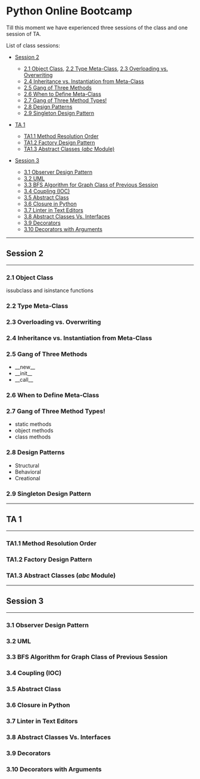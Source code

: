 
# Python Online Bootcamp

Till this moment we have experienced three sessions of the class and one session of TA.

List of class sessions:
- [Session 2](#session-2)
    - [2.1 Object Class](#21-object-class), [2.2 Type Meta-Class](#22-type-meta-class), [2.3 Overloading vs. Overwriting](#23-overloading-vs-overwriting)
    - [2.4 Inheritance vs. Instantiation from Meta-Class](#24-inheritance-vs-instantiation-from-meta-class)
    - [2.5 Gang of Three Methods](#25-gang-of-three-methods)
    - [2.6 When to Define Meta-Class](#26-when-to-define-meta-class)
    - [2.7 Gang of Three Method Types!](#27-gang-of-three-method-types)
    - [2.8 Design Patterns](#28-design-patterns)
    - [2.9 Singleton Design Pattern](#29-singleton-design-pattern)
- [TA 1](#ta-1)
    - [TA1.1 Method Resolution Order](#ta11-method-resolution-order)
    - [TA1.2 Factory Design Pattern](#ta12-factory-design-pattern)
    - [TA1.3 Abstract Classes (_abc_ Module)](#ta13-abstract-classes-_abc_-module)
- [Session 3](#session-3)

    - [3.1 Observer Design Pattern](#31-observer-design-pattern)
    - [3.2 UML](#32-uml)
    - [3.3 BFS Algorithm for Graph Class of Previous Session](#33-bfs-algorithm-for-graph-class-of-previous-session)
    - [3.4 Coupling (IOC)](#34-coupling-ioc)
    - [3.5 Abstract Class](#35-abstract-class)
    - [3.6 Closure in Python](#36-closure-in-python)
    - [3.7 Linter in Text Editors](#37-linter-in-text-editors)
    - [3.8 Abstract Classes Vs. Interfaces](#38-abstract-classes-vs-interfaces)
    - [3.9 Decorators](#39-decorators)
    - [3.10 Decorators with Arguments](#310-decorators-with-arguments)

---

## Session 2

----

### 2.1 Object Class
issubclass and isinstance functions
### 2.2 Type Meta-Class
### 2.3 Overloading vs. Overwriting
### 2.4 Inheritance vs. Instantiation from Meta-Class
### 2.5 Gang of Three Methods
- \_\_new__
-	\_\_init__
-	\_\_call__

### 2.6 When to Define Meta-Class
### 2.7 Gang of Three Method Types!
- static methods
- object methods
- class methods

### 2.8 Design Patterns
- Structural
- Behavioral
- Creational

### 2.9 Singleton Design Pattern

---

## TA 1

---

### TA1.1 Method Resolution Order
### TA1.2 Factory Design Pattern
### TA1.3 Abstract Classes (_abc_ Module)

---

## Session 3

---

### 3.1 Observer Design Pattern
### 3.2 UML
### 3.3 BFS Algorithm for Graph Class of Previous Session
### 3.4 Coupling (IOC)
### 3.5 Abstract Class
### 3.6 Closure in Python
### 3.7 Linter in Text Editors
### 3.8 Abstract Classes Vs. Interfaces
### 3.9 Decorators
### 3.10 Decorators with Arguments

